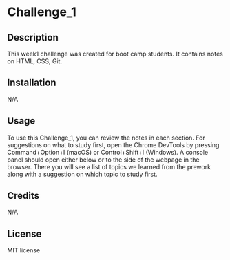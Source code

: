 # Challenge_1


## Description
This week1 challenge was created for boot camp students. It contains notes on HTML, CSS, Git.
## Installation
N/A
## Usage
 To use this Challenge_1, you can review the notes in each section. For suggestions on what to study first, open the Chrome DevTools by pressing Command+Option+I (macOS) or Control+Shift+I (Windows). A console panel should open either below or to the side of the webpage in the browser. There you will see a list of topics we learned from the prework along with a suggestion on which topic to study first.
## Credits
N/A
## License
 MIT license